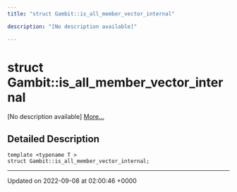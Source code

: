 ```yaml
---
title: "struct Gambit::is_all_member_vector_internal"

description: "[No description available]"

---
```


# struct Gambit::is_all_member_vector_internal



[No description available] [More...](#detailed-description)

## Detailed Description

```
template <typename T >
struct Gambit::is_all_member_vector_internal;
```

-------------------------------

Updated on 2022-09-08 at 02:00:46 +0000